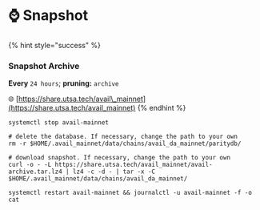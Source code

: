 # ⌚ Snapshot

###

{% hint style="success" %}
### Snapshot Archive

**Every** `24 hours`; **pruning:** `archive`

🌐 [https://share.utsa.tech/avail\_mainnet](https://share.utsa.tech/avail_mainnet)
{% endhint %}

```shell
systemctl stop avail-mainnet

# delete the database. If necessary, change the path to your own
rm -r $HOME/.avail_mainnet/data/chains/avail_da_mainnet/paritydb/

# download snapshot. If necessary, change the path to your own
curl -o - -L https://share.utsa.tech/avail_mainnet/avail-archive.tar.lz4 | lz4 -c -d - | tar -x -C $HOME/.avail_mainnet/data/chains/avail_da_mainnet/

systemctl restart avail-mainnet && journalctl -u avail-mainnet -f -o cat
```

